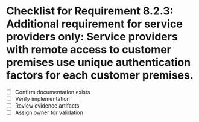 # Checklist for Requirement 8.2.3: Additional requirement for service providers only: Service providers with remote access to customer premises use unique authentication factors for each customer premises.

- [ ] Confirm documentation exists
- [ ] Verify implementation
- [ ] Review evidence artifacts
- [ ] Assign owner for validation
